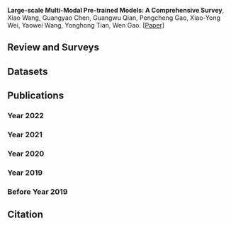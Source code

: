 **Large-scale Multi-Modal Pre-trained Models: A Comprehensive Survey**, Xiao Wang, Guangyao Chen, Guangwu Qian, Pengcheng Gao, Xiao-Yong Wei, Yaowei Wang, Yonghong Tian, Wen Gao. [[Paper]()]


## Review and Surveys



## Datasets 



## Publications 




### Year 2022 

### Year 2021 

### Year 2020 

### Year 2019 

### Before Year 2019 





## Citation 





































































































